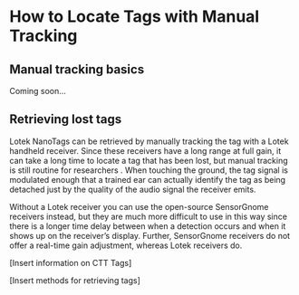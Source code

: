 

# How to Locate Tags with Manual Tracking

## Manual tracking basics

Coming soon...

## Retrieving lost tags

Lotek NanoTags can be retrieved by manually tracking the tag with a
Lotek handheld receiver. Since these receivers have a long range at full
gain, it can take a long time to locate a tag that has been lost, but
manual tracking is still routine for researchers . When touching the
ground, the tag signal is modulated enough that a trained ear can
actually identify the tag as being detached just by the quality of the
audio signal the receiver emits.

Without a Lotek receiver you can use the open-source SensorGnome
receivers instead, but they are much more difficult to use in this way
since there is a longer time delay between when a detection occurs and
when it shows up on the receiver’s display. Further, SensorGnome
receivers do not offer a real-time gain adjustment, whereas Lotek
receivers do.

\[Insert information on CTT Tags\]

\[Insert methods for retrieving tags\]
